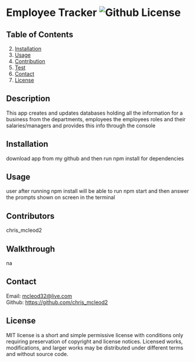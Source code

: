 # Employee Tracker ![Github License](https://img.shields.io/badge/license-MIT-green.svg)

  ## Table of Contents

  
  2. [Installation](#installation)
  3. [Usage](#usage)
  4. [Contribution](#contribution)
  5. [Test](#test)
  6. [Contact](#contact)
  7. [License](#license)
  

  ## Description
  This app creates and updates databases holding all the information for a business from the departments, employees the employees roles and their salaries/managers and provides this info through the console


  ## Installation
  download app from my github and then run npm install for dependencies

  
  ## Usage
  user after running npm install will be able to run npm start and then answer the prompts shown on screen in the terminal


  ## Contributors
  chris_mcleod2
  
  ## Walkthrough
  na


  ## Contact
  Email: mcleod32@live.com  
  Github: https://github.com/chris_mcleod2 


  ## License
  MIT license is a short and simple permissive license with conditions only requiring preservation of copyright and license notices. Licensed works, modifications, and larger works may be distributed under different terms and without source code.

